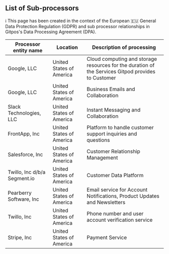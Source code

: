 <script context="module">
  export const prerender = true;
</script>
<script>
     import "$lib/assets/markdown-commons.scss";
</script>

<div class="prose max-w-none content-docs w-full">
<div class="text-center mt-8">

## List of Sub-processors

ℹ️ This page has been created in the context of the European 🇪🇺 General Data Protection Regulation (GDPR) and sub processor relationships in Gitpos's Data Processing Agreement (DPA).

</div>

| Processor entity name        | Location                 | Description of processing                                                                          |
| ---------------------------- | ------------------------ | -------------------------------------------------------------------------------------------------- |
| Google, LLC                  | United States of America | Cloud computing and storage resources for the duration of the Services Gitpod provides to Customer |
| Google, LLC                  | United States of America | Business Emails and Collaboration                                                                  |
| Slack Technologies, LLC      | United States of America | Instant Messaging and Collaboration                                                                |
| FrontApp, Inc                | United States of America | Platform to handle customer support inquiries and questions                                        |
| Salesforce, Inc              | United States of America | Customer Relationship Management                                                                   |
| Twillo, Inc d/b/a Segment.io | United States of America | Customer Data Platform                                                                             |
| Pearberry Software, Inc      | United States of America | Email service for Account Notifications, Product Updates and Newsletters                           |
| Twillo, Inc                  | United States of America | Phone number and user account verification service                                                 |
| Stripe, Inc                  | United States of America | Payment Service                                                                                    |

</div>
